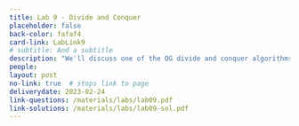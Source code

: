 ```yaml
---
title: Lab 9 - Divide and Conquer
placeholder: false
back-color: fafaf4
card-link: LabLink9
# subtitle: And a subtitle
description: "We'll discuss one of the OG divide and conquer algorithms: Kartsuba's algorithm."
people:
layout: post
no-link: true  # stops link to page 
deliverydate: 2023-02-24
link-questions: /materials/labs/lab09.pdf
link-solutions: /materials/labs/lab09-sol.pdf
---
```











